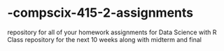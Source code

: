 # -compscix-415-2-assignments
repository for all of your homework assignments for Data Science with R
Class repository for the next 10 weeks along with midterm and final
